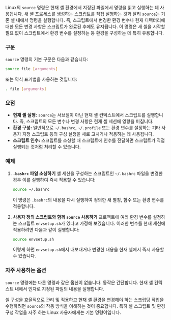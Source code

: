 Linux의 `source` 명령은 현재 셸 환경에서 지정된 파일에서 명령을 읽고 실행하는 데 사용됩니다. 새 셸 프로세스를 생성하는 스크립트를 직접 실행하는 것과 달리 `source`는 기존 셸 내에서 명령을 실행합니다. 즉, 스크립트에서 변경한 환경 변수나 현재 디렉터리에 대한 모든 변경 사항은 스크립트가 완료된 후에도 유지됩니다. 이 명령은 새 셸을 시작할 필요 없이 스크립트에서 환경 변수를 설정하는 등 환경을 구성하는 데 특히 유용합니다.

### 구문

`source` 명령의 기본 구문은 다음과 같습니다:

```bash
source file [arguments]
```

또는 약식 표기법을 사용하는 것입니다:

```bash
. file [arguments]
```

### 요점

- **현재 셸 실행:** `source`는 서브셸이 아닌 현재 셸 컨텍스트에서 스크립트를 실행합니다. 즉, 스크립트의 모든 변수나 변경 사항은 현재 셸 세션에 영향을 미칩니다.
- **환경 구성:** 일반적으로 `~/.bashrc`, `~/.profile` 또는 환경 변수를 설정하는 기타 사용자 지정 스크립트 등의 구성 설정을 새로 고치거나 적용하는 데 사용됩니다.
- **스크립트 인수:** 스크립트를 소싱할 때 스크립트에 인수를 전달하면 스크립트가 직접 실행되는 것처럼 처리할 수 있습니다.

### 예제

1. **`.bashrc` 파일 소싱하기**
   셸 세션을 구성하는 스크립트인 `~/.bashrc` 파일을 변경한 경우 이를 실행하여 즉시 적용할 수 있습니다:

   ```bash
   source ~/.bashrc
   ```

   이 명령은 `.bashrc`의 내용을 다시 실행하여 정의한 새 별칭, 함수 또는 환경 변수를 적용합니다.

2. **사용자 정의 스크립트와 함께 `source` 사용하기**
   프로젝트에 여러 환경 변수를 설정하는 스크립트 `envsetup.sh`가 있다고 가정해 보겠습니다. 이러한 변수를 현재 세션에 적용하려면 다음과 같이 실행합니다:

   ```bash
   source envsetup.sh
   ```

   이렇게 하면 `envsetup.sh`에서 내보내거나 변경한 내용을 현재 셸에서 즉시 사용할 수 있습니다.

### 자주 사용하는 옵션

`source` 명령에는 다른 명령과 같은 옵션이 없습니다. 동작은 간단합니다. 현재 셸 컨텍스트 내에서 인자로 지정된 파일의 내용을 실행합니다.

셸 구성을 효율적으로 관리 및 적용하고 현재 셸 환경을 변경해야 하는 스크립팅 작업을 수행하려면 `source`의 작동 방식을 이해하는 것이 중요합니다. 특히 셸 스크립트 및 환경 구성 작업을 자주 하는 Linux 사용자에게는 기본 명령어입니다.
